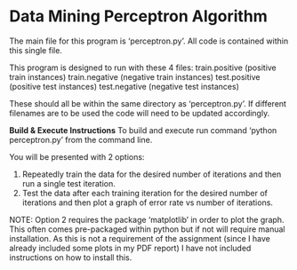 # Data Mining Perceptron Algorithm

The main file for this program is ‘perceptron.py’.
All code is contained within this single file.

This program is designed to run with these 4 files:
train.positive (positive train instances)
train.negative (negative train instances)
test.positive (positive test instances)
test.negative (negative test instances)

These should all be within the same directory as ‘perceptron.py’.
If different filenames are to be used the code will need to be updated accordingly.

**Build & Execute Instructions**
To build and execute run command ‘python perceptron.py’ from the command line.

You will be presented with 2 options:
1. Repeatedly train the data for the desired number of iterations and then run a single test iteration.
2. Test the data after each training iteration for the desired number of iterations and then plot a graph of error rate vs number of iterations.

NOTE: Option 2 requires the package ‘matplotlib’ in order to plot the graph.
This often comes pre-packaged within python but if not will require manual installation.
As this is not a requirement of the assignment (since I have already included some plots in my PDF report) I have not included instructions on how to install this.
